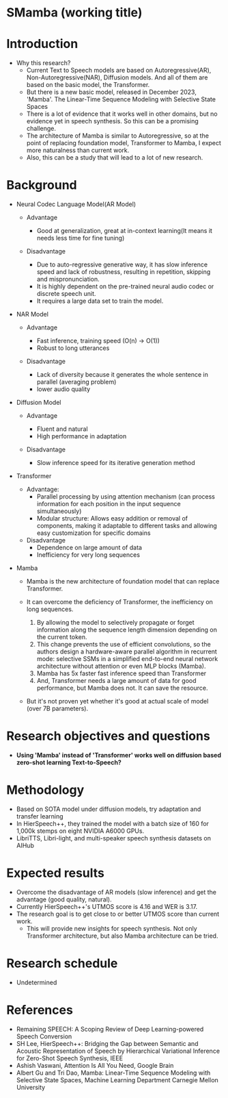 # SMamba (working title)

# Introduction

- Why this research?
  - Current Text to Speech models are based on Autoregressive(AR), Non-Autoregressive(NAR), Diffusion models. And all of them are based on the basic model, the Transformer.
  - But there is a new basic model, released in December 2023, 'Mamba'. The Linear-Time Sequence Modeling with Selective State Spaces
  - There is a lot of evidence that it works well in other domains, but no evidence yet in speech synthesis. So this can be a promising challenge.
  - The architecture of Mamba is similar to Autoregressive, so at the point of replacing foundation model, Transformer to Mamba, I expect more naturalness than current work. 
  - Also, this can be a study that will lead to a lot of new research.


# Background

- Neural Codec Language Model(AR Model)
  - Advantage
    - Good at generalization, great at in-context learning(It means it needs less time for fine tuning)
  
  - Disadvantage 
    - Due to auto-regressive generative way, it has slow inference speed and lack of robustness, resulting in repetition, skipping and mispronunciation.
    - It is highly dependent on the pre-trained neural audio codec or discrete speech unit.
    - It requires a large data set to train the model.

- NAR Model
  - Advantage
    - Fast inference, training speed (O(n) -> O(1))
    - Robust to long utterances

  - Disadvantage
    - Lack of diversity because it generates the whole sentence in parallel (averaging problem)
    - lower audio quality

- Diffusion Model
  - Advantage
    - Fluent and natural
    - High performance in adaptation

  - Disadvantage 
    - Slow inference speed for its iterative generation method


- Transformer
  - Advantage:
    - Parallel processing by using attention mechanism (can process information for each position in the input sequence simultaneously)
    - Modular structure: Allows easy addition or removal of components, making it adaptable to different tasks and allowing easy customization for specific domains
  - Disadvantage
    - Dependence on large amount of data
    - Inefficiency for very long sequences
 

- Mamba 
  - Mamba is the new architecture of foundation model that can replace Transformer.
  - It can overcome the deficiency of Transformer, the inefficiency on long sequences.
    1. By allowing the model to selectively propagate or forget information along the sequence length dimension depending on the current token.
    2. This change prevents the use of efficient convolutions, so the authors design a hardware-aware parallel algorithm in recurrent mode: selective SSMs in a simplified end-to-end neural network architecture without attention or even MLP blocks (Mamba).
    3. Mamba has 5x faster fast inference speed than Transformer
    4. And, Transformer needs a large amount of data for good performance, but Mamba does not. It can save the resource.

  - But it's not proven yet whether it's good at actual scale of model (over 7B parameters). 

# Research objectives and questions

- __Using 'Mamba' instead of 'Transformer' works well on diffusion based zero-shot learning Text-to-Speech?__

# Methodology

- Based on SOTA model under diffusion models, try adaptation and transfer learning
- In HierSpeech++, they trained the model with a batch size of 160 for 1,000k stemps on eight NVIDIA A6000 GPUs.
- LibriTTS, Libri-light, and multi-speaker speech synthesis datasets on AIHub 


# Expected results

- Overcome the disadvantage of AR models (slow inference) and get the advantage (good quality, natural).
- Currently HierSpeech++'s UTMOS score is 4.16 and WER is 3.17. 
- The research goal is to get close to or better UTMOS score than current work.
  - This will provide new insights for speech synthesis. Not only Transformer architecture, but also Mamba architecture can be tried.

# Research schedule

- Undetermined

# References

- Remaining SPEECH: A Scoping Review of Deep Learning-powered Speech Conversion
- SH Lee, HierSpeech++: Bridging the Gap between Semantic and Acoustic Representation of Speech by Hierarchical Variational Inference for Zero-Shot Speech Synthesis, IEEE
- Ashish Vaswani, Attention Is All You Need, Google Brain
- Albert Gu and Tri Dao, Mamba: Linear-Time Sequence Modeling with Selective State Spaces, Machine Learning Department Carnegie Mellon University